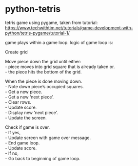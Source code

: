 # python-tetris
tetris game using pygame, taken from tutorial: https://www.techwithtim.net/tutorials/game-development-with-python/tetris-pygame/tutorial-1/


game plays within a game loop. logic of game loop is:  

  Create grid  
  
  Move piece down the grid until either:  
    - piece moves into grid square that is already taken or.  
    - the piece hits the bottom of the grid.   
  
  When the piece is done moving down.   
    - Note down piece’s occupied squares.   
    - Get a new piece.     
    - Get a new ‘next piece’.   
    - Clear rows.   
    - Update score.   
    - Display new ‘next piece’.   
    - Update the screen.   
  
  Check if game is over.  
    - If yes,  
        - Update screen with game over message.   
        - End game loop.   
        - Update score.   
    - If no,     
        - Go back to beginning of game loop. 
